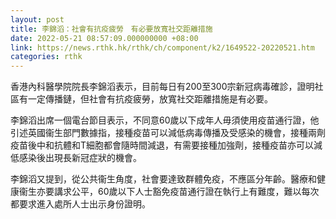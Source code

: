 ```yaml
---
layout: post
title: 李錦滔：社會有抗疫疲勞　有必要放寬社交距離措施
date: 2022-05-21 08:57:09.000000000 +08:00
link: https://news.rthk.hk/rthk/ch/component/k2/1649522-20220521.htm
categories: rthk
---
```


香港內科醫學院院長李錦滔表示，目前每日有200至300宗新冠病毒確診，證明社區有一定傳播鏈，但社會有抗疫疲勞，放寬社交距離措施是有必要。

李錦滔出席一個電台節目表示，不同意60歲以下成年人毋須使用疫苗通行證，他引述英國衞生部門數據指，接種疫苗可以減低病毒傳播及受感染的機會，接種兩劑疫苗後中和抗體和T細胞都會隨時間減退，有需要接種加強劑，接種疫苗亦可以減低感染後出現長新冠症狀的機會。

李錦滔又提到，從公共衞生角度，社會要達致群體免疫，不應區分年齡。醫療和健康衞生亦要講求公平，60歲以下人士豁免疫苗通行證在執行上有難度，難以每次都要求進入處所人士出示身份證明。
